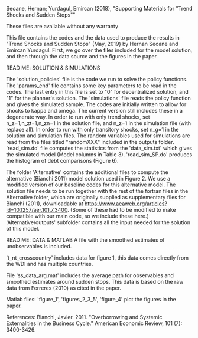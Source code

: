 Seoane, Hernan; Yurdagul, Emircan (2018), "Supporting Materials for "Trend Shocks and Sudden Stops""

These files are available without any warranty

This file contains the codes and the data used to produce the results in "Trend Shocks and Sudden Stops" (May, 2019) by Hernan Seoane and Emircan Yurdagul.
First, we go over the files included for the model solution, and then through the data source and the figures in the paper.

READ ME: SOLUTION & SIMULATIONS

The 'solution_policies' file is the code we run to solve the policy functions. 
The 'params_end' file contains some key parameters to be read in the codes. The last entry in this file is set to "0" for decentralized solution, and "1" for the planner's solution.
The 'simulations' file reads the policy function and gives the simulated sample.
The codes are initially written to allow for shocks to kappa and omega. The current version still includes these in a degenerate way.
In order to run with only trend shocks, set n_z=1,n_zt=1,n_zn=1 in the solution file, and n_z=1 in the simulation file (with replace all).
In order to run with only transitory shocks, set n_g=1 in the solution and simulation files.
The random variables used for simulations are read from the files titled "randomXXX" included in the outputs folder.
'read_sim.do' file computes the statistics from the 'data_sim.txt' which gives the simulated model (Model columns in Table 3). 'read_sim_SP.do' produces the histogram of debt comparisons (Figure 6).

The folder 'Alternative' contains the additional files to compute the alternative (Bianchi 2011) model solution used in Figure 2. We use a modified version of our baseline codes for this alternative model. The solution file needs to be run together with the rest of the fortran files in the Alternative folder, which are originally supplied as supplementary files for Bianchi (2011), downloadable at https://www.aeaweb.org/articles?id=10.1257/aer.101.7.3400. (Some of these had to be modified to make compatible with our main code, so we include these here.)
'Alternative/outputs' subfolder contains all the input needed for the solution of this model.



READ ME: DATA & MATLAB
A file with the smoothed estimates of unobservables is included.

't_nt_crosscountry' includes data for figure 1, this data comes directly from the WDI and has multiple countries.

File 'ss_data_arg.mat' includes the average path for observables and smoothed estimates around sudden stops. This data is based on the raw data from Ferreres (2010) as cited in the paper.

Matlab files: 'figure_1', 'figures_2_3_5', 'figure_4' plot the figures in the paper.

References:
Bianchi, Javier. 2011. "Overborrowing and Systemic Externalities in the Business Cycle." American Economic Review, 101 (7): 3400-3426.
